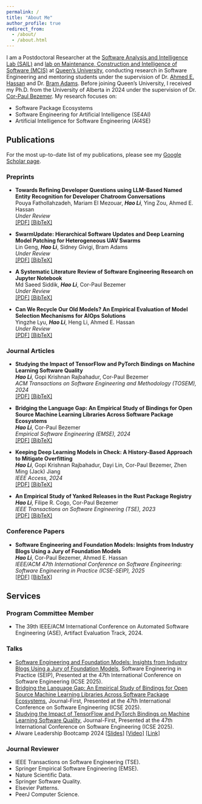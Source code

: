 ```yaml
---
permalink: /
title: "About Me"
author_profile: true
redirect_from: 
  - /about/
  - /about.html
---
```


I am a Postdoctoral Researcher at the [Software Analysis and Intelligence Lab (SAIL)](https://sail.cs.queensu.ca/) and [lab on Maintenance, Construction and Intelligence of Software (MCIS)](https://mcis.cs.queensu.ca/) at [Queen’s University](https://www.queensu.ca/), conducting research in Software Engineering and mentoring students under the supervision of Dr. [Ahmed E. Hassan](https://scholar.google.com/citations?user=9hwXx34AAAAJ&hl=en) and Dr. [Bram Adams](https://scholar.google.com/citations?user=XS9QH_UAAAAJ&hl=en). Before joining Queen’s University, I received my Ph.D. from the University of Alberta in 2024 under the supervision of Dr. [Cor-Paul Bezemer](https://scholar.google.com/citations?user=8HgcKdoAAAAJ&hl=en). My research focuses on:

- Software Package Ecosystems
- Software Engineering for Artificial Intelligence (SE4AI)
- Artificial Intelligence for Software Engineering (AI4SE)

## Publications

For the most up-to-date list of my publications, please see my [Google Scholar page](https://scholar.google.com/citations?user=3xI3QLsAAAAJ&hl=en).

### Preprints

- **Towards Refining Developer Questions using LLM-Based Named Entity Recognition for Developer Chatroom Conversations**  
  Pouya Fathollahzadeh, Mariam El Mezouar, ***Hao Li***, Ying Zou, Ahmed E. Hassan  
  *Under Review*  
  [[PDF]](https://leo-lihao.github.io/files/P1.pdf) [[BibTeX]](https://leo-lihao.github.io/files/P1.bib)

- **SwarmUpdate: Hierarchical Software Updates and Deep Learning Model Patching for Heterogeneous UAV Swarms**  
  Lin Geng, ***Hao Li***, Sidney Givigi, Bram Adams  
  *Under Review*  
  [[PDF]](https://leo-lihao.github.io/files/P2.pdf) [[BibTeX]](https://leo-lihao.github.io/files/P2.bib)

- **A Systematic Literature Review of Software Engineering Research on Jupyter Notebook**  
  Md Saeed Siddik, ***Hao Li***, Cor-Paul Bezemer  
  *Under Review*  
  [[PDF]](https://leo-lihao.github.io/files/P3.pdf) [[BibTeX]](https://leo-lihao.github.io/files/P3.bib)

- **Can We Recycle Our Old Models? An Empirical Evaluation of Model Selection Mechanisms for AIOps Solutions**  
  Yingzhe Lyu, ***Hao Li***, Heng Li, Ahmed E. Hassan  
  *Under Review*  
  [[PDF]](https://leo-lihao.github.io/files/P4.pdf) [[BibTeX]](https://leo-lihao.github.io/files/P4.bib)

### Journal Articles

- **Studying the Impact of TensorFlow and PyTorch Bindings on Machine Learning Software Quality**  
  ***Hao Li***, Gopi Krishnan Rajbahadur, Cor-Paul Bezemer  
  *ACM Transactions on Software Engineering and Methodology (TOSEM), 2024*  
  [[PDF]](https://leo-lihao.github.io/files/J3.pdf) [[BibTeX]](https://leo-lihao.github.io/files/J3.bib)

- **Bridging the Language Gap: An Empirical Study of Bindings for Open Source Machine Learning Libraries Across Software Package Ecosystems**  
  ***Hao Li***, Cor-Paul Bezemer  
  *Empirical Software Engineering (EMSE), 2024*  
  [[PDF]](https://leo-lihao.github.io/files/J4.pdf) [[BibTeX]](https://leo-lihao.github.io/files/J4.bib)

- **Keeping Deep Learning Models in Check: A History-Based Approach to Mitigate Overfitting**  
  ***Hao Li***, Gopi Krishnan Rajbahadur, Dayi Lin, Cor-Paul Bezemer, Zhen Ming (Jack) Jiang  
  *IEEE Access, 2024*  
  [[PDF]](https://leo-lihao.github.io/files/J2.pdf) [[BibTeX]](https://leo-lihao.github.io/files/J2.bib)

- **An Empirical Study of Yanked Releases in the Rust Package Registry**  
  ***Hao Li***, Filipe R. Cogo, Cor-Paul Bezemer  
  *IEEE Transactions on Software Engineering (TSE), 2023*  
  [[PDF]](https://leo-lihao.github.io/files/J1.pdf) [[BibTeX]](https://leo-lihao.github.io/files/J1.bib)

### Conference Papers

- **Software Engineering and Foundation Models: Insights from Industry Blogs Using a Jury of Foundation Models**  
  ***Hao Li***, Cor-Paul Bezemer, Ahmed E. Hassan  
  *IEEE/ACM 47th International Conference on Software Engineering: Software Engineering in Practice (ICSE-SEIP), 2025*  
  [[PDF]](https://leo-lihao.github.io/files/C1.pdf) [[BibTeX]](https://leo-lihao.github.io/files/C1.bib)

## Services

### Program Committee Member
- The 39th IEEE/ACM International Conference on Automated Software Engineering (ASE), Artifact Evaluation Track, 2024.

### Talks
- [Software Engineering and Foundation Models: Insights from Industry Blogs Using a Jury of Foundation Models](https://conf.researchr.org/details/icse-2025/icse-2025-software-engineering-in-practice/54/Software-Engineering-and-Foundation-Models-Insights-from-Industry-Blogs-Using-a-Jury), Software Engineering in Practice (SEIP), Presented at the 47th International Conference on Software Engineering (ICSE 2025).
- [Bridging the Language Gap: An Empirical Study of Bindings for Open Source Machine Learning Libraries Across Software Package Ecosystems](https://conf.researchr.org/details/icse-2025/icse-2025-journal-first-papers/76/Bridging-the-Language-Gap-An-Empirical-Study-of-Bindings-for-Open-Source-Machine-Lea), Journal-First, Presented at the 47th International Conference on Software Engineering (ICSE 2025).
- [Studying the Impact of TensorFlow and PyTorch Bindings on Machine Learning Software Quality](https://conf.researchr.org/details/icse-2025/icse-2025-journal-first-papers/1/Studying-the-Impact-of-TensorFlow-and-PyTorch-Bindings-on-Machine-Learning-Software-Q), Journal-First, Presented at the 47th International Conference on Software Engineering (ICSE 2025).
- AIware Leadership Bootcamp 2024 [[Slides]](https://www.aiwarebootcamp.io/slides/2024_aiwarebootcamp_li_foundation_models_and_software_engineering.pdf) [[Video]](https://www.youtube.com/watch?v=gVwr3Q8YdXg) [[Link]](https://www.aiwarebootcamp.io/)

### Journal Reviewer

- IEEE Transactions on Software Engineering (TSE).
- Springer Empirical Software Engineering (EMSE).
- Nature Scientific Data.
- Springer Software Quality.
- Elsevier Patterns.
- PeerJ Computer Science.
